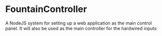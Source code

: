 # FountainController
A NodeJS system for setting up a web application as the main control panel. It will also be used as the main controller for the hardwired inputs
